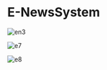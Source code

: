 # E-NewsSystem
![en3](https://github.com/AbdoThabit/E-NewsSystem/assets/75173334/51181bd7-b69a-4a77-8c05-9fe0df46e44f)

![e7](https://github.com/AbdoThabit/E-NewsSystem/assets/75173334/127d44e4-b313-4cf4-9c20-c469a30a0abc)

![e8](https://github.com/AbdoThabit/E-NewsSystem/assets/75173334/602a746c-931d-41c9-82e5-ceac18a024d5)
